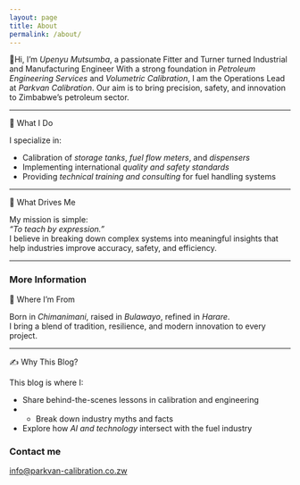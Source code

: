 ```yaml
---
layout: page
title: About
permalink: /about/
---
```

👋Hi, I’m *Upenyu Mutsumba*, a passionate Fitter and Turner turned Industrial and Manufacturing Engineer With a strong foundation in *Petroleum Engineering Services* and *Volumetric Calibration*, I am the Operations Lead at *Parkvan Calibration*. Our aim is to bring precision, safety, and innovation to Zimbabwe’s petroleum sector.

---

💼 What I Do

I specialize in:
- Calibration of *storage tanks*, *fuel flow meters*, and *dispensers*
- Implementing international *quality and safety standards*
- Providing *technical training and consulting* for fuel handling systems

---

🧠 What Drives Me

My mission is simple:  
*“To teach by expression.”*  
I believe in breaking down complex systems into meaningful insights that help industries improve accuracy, safety, and efficiency.

---

### More Information

📍 Where I’m From

Born in *Chimanimani*, raised in *Bulawayo*, refined in *Harare*.  
I bring a blend of tradition, resilience, and modern innovation to every project.

---

✍️ Why This Blog?

This blog is where I:
- Share behind-the-scenes lessons in calibration and engineering
- - Break down industry myths and facts
- Explore how *AI and technology* intersect with the fuel industry

### Contact me

[info@parkvan-calibration.co.zw](mailto:info@parkvan-calibration.co.zw)
